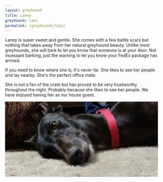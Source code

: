 ```yaml
---
layout: greyhound
title: Laney
greyhound: lani
permalink: /greyhounds/lani/
---
```



Laney is super sweet and gentle.  She comes with a few battle scars but nothing that takes away from her natural greyhound beauty.  Unlike most greyhounds, she will bark to let you know that someone is at your door. Not incessant barking, just the warning to let you know your FedEx package has arrived.

If you need to know where she is, it's never far. She likes to see her people and lay nearby. She's the perfect office mate.

She is not a fan of the crate but has proved to be very trustworthy throughout the night. Probably because she likes to see her people.
We have enjoyed having her as our house guest.

<img class="img-rounded" src="/img/lani2.jpg">

<div class="col-md-6">
<div class="fb-post" data-href="https://www.facebook.com/greyhoundpetscentraltexas/posts/10155681973893572:0" data-width="auto" data-show-text="true"></div>
</div>

